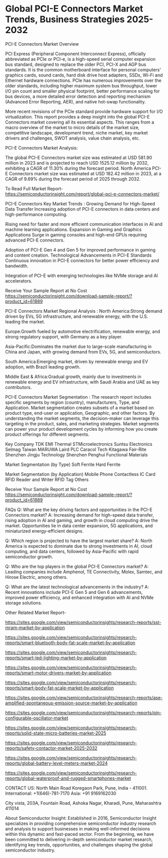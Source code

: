 <h1>Global PCI-E Connectors Market Trends, Business Strategies 2025-2032</h1>
PCI-E Connectors Market Overview

PCI Express (Peripheral Component Interconnect Express), officially abbreviated as PCIe or PCI-e, is a high-speed serial computer expansion bus standard, designed to replace the older PCI, PCI-X and AGP bus standards. It is the common motherboard interface for personal computers' graphics cards, sound cards, hard disk drive host adapters, SSDs, Wi-Fi and Ethernet hardware connections. PCIe has numerous improvements over the older standards, including higher maximum system bus throughput, lower I/O pin count and smaller physical footprint, better performance scaling for bus devices, a more detailed error detection and reporting mechanism (Advanced Error Reporting, AER), and native hot-swap functionality.

More recent revisions of the PCIe standard provide hardware support for I/O virtualization. This report provides a deep insight into the global PCI-E Connectors market covering all its essential aspects. This ranges from a macro overview of the market to micro details of the market size, competitive landscape, development trend, niche market, key market drivers and challenges, SWOT analysis, value chain analysis, etc.

PCI-E Connectors Market Analysis:

The global PCI-E Connectors market size was estimated at USD 581.90 million in 2023 and is projected to reach USD 1525.12 million by 2032, exhibiting a CAGR of 11.30% during the forecast period. North America PCI-E Connectors market size was estimated at USD 182.42 million in 2023, at a CAGR of 9.69% during the forecast period of 2025 through 2032.

To Read Full Market Report-
https://semiconductorinsight.com/report/global-pci-e-connectors-market/

PCI-E Connectors Key Market Trends :
Growing Demand for High-Speed Data Transfer
Increasing adoption of PCI-E connectors in data centers and high-performance computing.

Rising need for faster and more efficient communication interfaces in AI and machine learning applications.
Expansion in Gaming and Graphics Applications
Surge in gaming consoles and high-end GPUs requiring advanced PCI-E connectors.

Adoption of PCI-E Gen 4 and Gen 5 for improved performance in gaming and content creation.
Technological Advancements in PCI-E Standards
Continuous innovation in PCI-E connectors for better power efficiency and bandwidth.

Integration of PCI-E with emerging technologies like NVMe storage and AI accelerators.

Receive Your Sample Report at No Cost
https://semiconductorinsight.com/download-sample-report/?product_id=61889

PCI-E Connectors Market Regional Analysis :
North America:Strong demand driven by EVs, 5G infrastructure, and renewable energy, with the U.S. leading the market.

Europe:Growth fueled by automotive electrification, renewable energy, and strong regulatory support, with Germany as a key player.

Asia-Pacific:Dominates the market due to large-scale manufacturing in China and Japan, with growing demand from EVs, 5G, and semiconductors.

South America:Emerging market, driven by renewable energy and EV adoption, with Brazil leading growth.

Middle East & Africa:Gradual growth, mainly due to investments in renewable energy and EV infrastructure, with Saudi Arabia and UAE as key contributors.

PCI-E Connectors Market Segmentation :
The research report includes specific segments by region (country), manufacturers, Type, and Application. Market segmentation creates subsets of a market based on product type, end-user or application, Geographic, and other factors. By understanding the market segments, the decision-maker can leverage this targeting in the product, sales, and marketing strategies. Market segments can power your product development cycles by informing how you create product offerings for different segments.

Key Company
TDK
EMI Thermal
STMicroelectronics
Suntsu Electronics
Selmag Taiwan
MARUWA
Laird PLC
Caracol Tech
Kitagawa
Fair-Rite
Shenzhen Jingju Technology
Shenzhen Penghui Functional Materials

Market Segmentation (by Type)
Soft Ferrite
Hard Ferrite

Market Segmentation (by Application)
Mobile Phone
Contactless IC Card
RFID Reader and Writer
RFID Tag
Others

Receive Your Sample Report at No Cost
https://semiconductorinsight.com/download-sample-report/?product_id=61889

FAQs
Q: What are the key driving factors and opportunities in the PCI-E Connectors market?
A: Increasing demand for high-speed data transfer, rising adoption in AI and gaming, and growth in cloud computing drive the market. Opportunities lie in data center expansion, 5G applications, and miniaturized energy-efficient designs.

Q: Which region is projected to have the largest market share?
A: North America is expected to dominate due to strong investments in AI, cloud computing, and data centers, followed by Asia-Pacific with rapid semiconductor growth.

Q: Who are the top players in the global PCI-E Connectors market?
A: Leading companies include Amphenol, TE Connectivity, Molex, Samtec, and Hirose Electric, among others.

Q: What are the latest technological advancements in the industry?
A: Recent innovations include PCI-E Gen 5 and Gen 6 advancements, improved power efficiency, and enhanced integration with AI and NVMe storage solutions.

Other Related Market Report-

https://sites.google.com/view/semiconductorinsights/research-reports/sst-mram-market-by-application

https://sites.google.com/view/semiconductorinsights/research-reports/smart-bluetooth-body-fat-scale-market-by-application

https://sites.google.com/view/semiconductorinsights/research-reports/smart-led-lighting-market-by-application

https://sites.google.com/view/semiconductorinsights/research-reports/smart-motor-drivers-market-by-application

https://sites.google.com/view/semiconductorinsights/research-reports/smart-body-fat-scale-market-by-application

https://sites.google.com/view/semiconductorinsights/research-reports/ase-amplified-spontaneous-emission-source-market-by-application

https://sites.google.com/view/semiconductorinsights/research-reports/pin-configurable-oscillator-market

https://sites.google.com/view/semiconductorinsights/research-reports/solid-state-micro-batteries-market-2025

https://sites.google.com/view/semiconductorinsights/research-reports/safety-contactor-market-2025-2032

https://sites.google.com/view/semiconductorinsights/research-reports/global-battery-level-meters-market-2024

https://sites.google.com/view/semiconductorinsights/research-reports/global-waterproof-and-rugged-smartphones-market

CONTACT US:
North Main Road Koregaon Park, Pune, India - 411001.
International: +1(646)-781-7170
Asia: +91 9169162030

City vista, 203A, Fountain Road, Ashoka Nagar, Kharadi, Pune, Maharashtra 411014

About Semiconductor Insight:
Established in 2016, Semiconductor Insight specializes in providing comprehensive semiconductor industry research and analysis to support businesses in making well-informed decisions within this dynamic and fast-paced sector. From the beginning, we have been committed to delivering in-depth semiconductor market research, identifying key trends, opportunities, and challenges shaping the global semiconductor industry.
